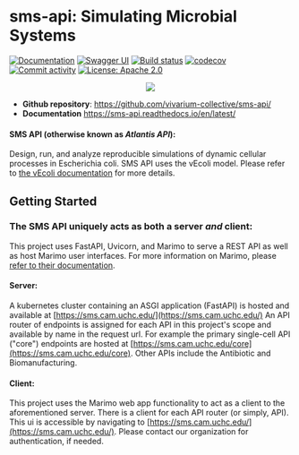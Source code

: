 # sms-api: Simulating Microbial Systems

[![Documentation](https://img.shields.io/badge/documentation-online-blue.svg)](https://sms-api.readthedocs.io/en/latest/)
[![Swagger UI](https://img.shields.io/badge/swagger_docs-Swagger_UI-green?logo=swagger)](https://sms.cam.uchc.edu/docs)
[![Build status](https://img.shields.io/github/actions/workflow/status/vivarium-collective/sms-api/main.yml?branch=main)](https://github.com/vivarium-collective/sms-api/actions/workflows/main.yml?query=branch%3Amain)
[![codecov](https://codecov.io/gh/vivarium-collective/sms-api/branch/main/graph/badge.svg)](https://codecov.io/gh/vivarium-collective/sms-api)
[![Commit activity](https://img.shields.io/github/commit-activity/m/vivarium-collective/sms-api)](https://img.shields.io/github/commit-activity/m/vivarium-collective/sms-api)
[![License: Apache 2.0](https://img.shields.io/badge/License-Apache_2.0-blue.svg)](./LICENSE)

<p align="center">
  <img src="https://raw.githubusercontent.com/vivarium-collective/sms-api/main/sms-api/documentation/source/_static/wholecellecoli.png" />
</p>

- **Github repository**: <https://github.com/vivarium-collective/sms-api/>
- **Documentation** <https://sms-api.readthedocs.io/en/latest/>

#### SMS API (otherwise known as _Atlantis API_):

Design, run, and analyze reproducible simulations of dynamic cellular processes in Escherichia coli. SMS API uses the vEcoli model. Please refer to [the vEcoli documentation](https://covertlab.github.io/vEcoli/) for more details.

## Getting Started

### The SMS API uniquely acts as both a server _and_ client:

This project uses FastAPI, Uvicorn, and Marimo to serve a REST API as well as host Marimo user interfaces. For more information
on Marimo, please [refer to their documentation](https://docs.marimo.io/).

#### Server:

A kubernetes cluster containing an ASGI application (FastAPI) is hosted and available at [https://sms.cam.uchc.edu/](https://sms.cam.uchc.edu/)
An API router of endpoints is assigned for each API in this project's scope and available by name in the request url. For example the
primary single-cell API ("core") endpoints are hosted at [https://sms.cam.uchc.edu/core](https://sms.cam.uchc.edu/core). Other APIs include
the Antibiotic and Biomanufacturing.

#### Client:

This project uses the Marimo web app functionality to act as a client to the aforementioned server. There is a client for each
API router (or simply, API). This ui is accessible by navigating to [https://sms.cam.uchc.edu/](https://sms.cam.uchc.edu/). Please contact
our organization for authentication, if needed.
